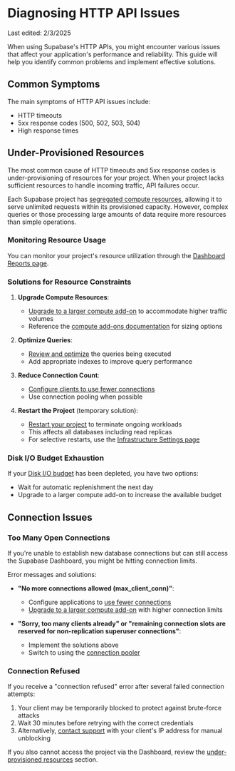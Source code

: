 # Diagnosing HTTP API Issues

Last edited: 2/3/2025

When using Supabase's HTTP APIs, you might encounter various issues that affect your application's performance and reliability. This guide will help you identify common problems and implement effective solutions.

## Common Symptoms

The main symptoms of HTTP API issues include:

- HTTP timeouts
- 5xx response codes (500, 502, 503, 504)
- High response times

## Under-Provisioned Resources

The most common cause of HTTP timeouts and 5xx response codes is under-provisioning of resources for your project. When your project lacks sufficient resources to handle incoming traffic, API failures occur.

Each Supabase project has [segregated compute resources](https://supabase.com/docs/guides/platform/compute-add-ons), allowing it to serve unlimited requests within its provisioned capacity. However, complex queries or those processing large amounts of data require more resources than simple operations.

### Monitoring Resource Usage

You can monitor your project's resource utilization through the [Dashboard Reports page](https://supabase.com/dashboard/project/_/reports/database).

### Solutions for Resource Constraints

1. **Upgrade Compute Resources**:
   - [Upgrade to a larger compute add-on](https://supabase.com/dashboard/project/_/settings/compute-and-disk) to accommodate higher traffic volumes
   - Reference the [compute add-ons documentation](https://supabase.com/docs/guides/platform/compute-add-ons) for sizing options

2. **Optimize Queries**:
   - [Review and optimize](https://supabase.com/docs/guides/platform/performance#examining-query-performance) the queries being executed
   - Add appropriate indexes to improve query performance

3. **Reduce Connection Count**:
   - [Configure clients to use fewer connections](https://supabase.com/docs/guides/platform/performance#configuring-clients-to-use-fewer-connections)
   - Use connection pooling when possible

4. **Restart the Project** (temporary solution):
   - [Restart your project](https://supabase.com/dashboard/project/_/settings/general) to terminate ongoing workloads
   - This affects all databases including read replicas
   - For selective restarts, use the [Infrastructure Settings page](https://supabase.com/dashboard/project/_/settings/infrastructure)

### Disk I/O Budget Exhaustion

If your [Disk I/O budget](https://supabase.com/docs/guides/platform/compute-add-ons#disk-io) has been depleted, you have two options:
- Wait for automatic replenishment the next day
- Upgrade to a larger compute add-on to increase the available budget

## Connection Issues

### Too Many Open Connections

If you're unable to establish new database connections but can still access the Supabase Dashboard, you might be hitting connection limits.

Error messages and solutions:

- **"No more connections allowed (max_client_conn)"**:
  - Configure applications to [use fewer connections](https://supabase.com/docs/guides/platform/performance#configuring-clients-to-use-fewer-connections)
  - [Upgrade to a larger compute add-on](https://supabase.com/docs/guides/platform/compute-add-ons) with higher connection limits

- **"Sorry, too many clients already" or "remaining connection slots are reserved for non-replication superuser connections"**:
  - Implement the solutions above
  - Switch to using the [connection pooler](https://supabase.com/docs/guides/database/connecting-to-postgres#connection-pool)

### Connection Refused

If you receive a "connection refused" error after several failed connection attempts:

1. Your client may be temporarily blocked to protect against brute-force attacks
2. Wait 30 minutes before retrying with the correct credentials
3. Alternatively, [contact support](https://supabase.com/dashboard/support/new) with your client's IP address for manual unblocking

If you also cannot access the project via the Dashboard, review the [under-provisioned resources](#under-provisioned-resources) section.
